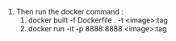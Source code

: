 

1. Then run the docker command : 
	1. docker built -f Dockerfile . -t \<image\>:tag
	2. docker run -it -p 8888:8888 \<image\>:tag